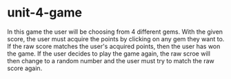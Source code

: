 # unit-4-game

In this game the user will be choosing from 4 different gems. With the given score, the user must acquire the points by clicking on any gem they want to. If the raw score matches the user's acquired points, then the user has won the game. If the user decides to play the game again, the raw scroe will then change to a random number and the user must try to match the raw score again.